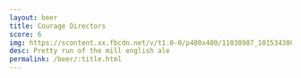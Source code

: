 ```yaml
---
layout: beer
title: Courage Directors
score: 6
img: https://scontent.xx.fbcdn.net/v/t1.0-0/p480x480/11038987_10153438038293745_6155510821012537170_n.jpg?oh=4dd3f21323d49a3324e7f7dff5c7edb0&oe=58873C90
desc: Pretty run of the mill english ale
permalink: /beer/:title.html
---
```

